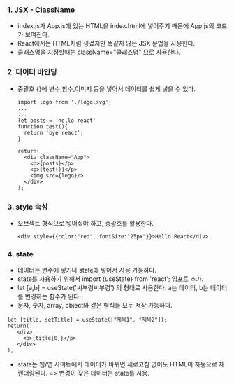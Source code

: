 ### 1. JSX - ClassName   
- index.js가 App.js에 있는 HTML을 index.html에 넣어주기 때문에 App.js의 코드가 보여진다.   
- React에서는 HTML처럼 생겼지만 똑같지 않은 JSX 문법을 사용한다.   
- 클래스명을 지정할때는 className="클래스명" 으로 사용한다.   

### 2.  데이터 바인딩
- 중괄호 {}에 변수,함수,이미지 등을 넣어서 데이터를 쉽게 넣을 수 있다.
  ```
  import logo from './logo.svg';
  ...
  ...
  let posts = 'hello react'
  function test(){
    return 'bye react';
  }
  
  return(    
    <div className="App">   
      <p>{posts}</p>
      <p>{test()}</p>
      <img src={logo}/>
    </div>   
  );
  ```
### 3. style 속성
- 오브젝트 형식으로 넣어줘야 하고, 중괄호를 활용한다.   
  ```   
  <div style={{color:"red", fontSize:"25px"}}>Hello React</div>
  ```

### 4. state
- 데이터는 변수에 넣거나 state에 넣어서 사용 가능하다.   
- state를 사용하기 위해서 import {useState} from 'react'; 임포트 추가.   
- let [a,b] = useState('씨부렁씨부렁') 의 형태로 사용한다. a는 데이터, b는 데이터를 변경하는 함수가 된다.
- 문자, 숫자, array, object와 같은 형식들 모두 저장 가능하다.   
 ```
 let [title, setTitle] = useState(["제목1", "제목2"]);   
 return(    
    <div>
      <p>{title[0]}</p>   
    </div>   
 );
 ```
- state는 웹/앱 사이트에서 데이터가 바뀌면 새로고침 없이도 HTML이 자동으로 재렌더링된다. => 변경이 잦은 데이터는 state를 사용.


  
  
